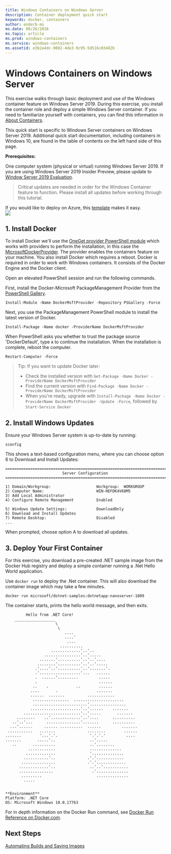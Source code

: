 ```yaml
---
title: Windows Containers on Windows Server
description: Container deployment quick start
keywords: docker, containers
author: enderb-ms
ms.date: 09/26/2016
ms.topic: article
ms.prod: windows-containers
ms.service: windows-containers
ms.assetid: e3b2a4dc-9082-4de3-9c95-5d516c03482b
---
```


# Windows Containers on Windows Server

This exercise walks through basic deployment and use of the Windows container feature on Windows Server 2019. During this exercise, you install the container role and deploy a simple Windows Server container. If you need to familiarize yourself with containers, you can find this information in [About Containers](../about/index.md).

This quick start is specific to Windows Server containers on Windows Server 2019. Additional quick start documentation, including containers in Windows 10, are found in the table of contents on the left hand side of this page.

**Prerequisites:**

One computer system (physical or virtual) running Windows Server 2019. If you are using Windows Server 2019 Insider Preview, please update to [Window Server 2019 Evaluation](https://www.microsoft.com/en-us/evalcenter/evaluate-windows-server-2019 ).

> Critical updates are needed in order for the Windows Container feature to function. Please install all updates before working through this tutorial.

If you would like to deploy on Azure, this [template](https://github.com/Microsoft/Virtualization-Documentation/tree/master/windows-server-container-tools/containers-azure-template) makes it easy.<br/>
<a href="https://portal.azure.com/#create/Microsoft.Template/uri/https%3A%2F%2Fraw.githubusercontent.com%2FMicrosoft%2FVirtualization-Documentation%2Flive%2Fwindows-server-container-tools%2Fcontainers-azure-template%2Fazuredeploy.json" target="_blank">
    <img src="https://azuredeploy.net/deploybutton.png"/>
</a>


## 1. Install Docker

To install Docker we'll use the [OneGet provider PowerShell module](https://github.com/oneget/oneget) which works with providers to perform the installation, in this case the [MicrosoftDockerProvider](https://github.com/OneGet/MicrosoftDockerProvider). The provider enables the containers feature on your machine. You also install Docker which requires a reboot. Docker is required in order to work with Windows containers. It consists of the Docker Engine and the Docker client.

Open an elevated PowerShell session and run the following commands.

First, install the Docker-Microsoft PackageManagement Provider from the [PowerShell Gallery](https://www.powershellgallery.com/packages/DockerMsftProvider).

```
Install-Module -Name DockerMsftProvider -Repository PSGallery -Force
```

Next, you use the PackageManagement PowerShell module to install the latest version of Docker.
```
Install-Package -Name docker -ProviderName DockerMsftProvider
```

When PowerShell asks you whether to trust the package source 'DockerDefault', type `A` to continue the installation. When the installation is complete, reboot the computer.

```
Restart-Computer -Force
```

> Tip: If you want to update Docker later:
>  - Check the installed version with `Get-Package -Name Docker -ProviderName DockerMsftProvider`
>  - Find the current version with `Find-Package -Name Docker -ProviderName DockerMsftProvider`
>  - When you're ready, upgrade with `Install-Package -Name Docker -ProviderName DockerMsftProvider -Update -Force`, followed by `Start-Service Docker`

## 2. Install Windows Updates

Ensure your Windows Server system is up-to-date by running:

```
sconfig
```

This shows a text-based configuration menu, where you can choose option 6 to Download and Install Updates:

```
===============================================================================
                         Server Configuration
===============================================================================

1) Domain/Workgroup:                    Workgroup:  WORKGROUP
2) Computer Name:                       WIN-HEFDK4V68M5
3) Add Local Administrator
4) Configure Remote Management          Enabled

5) Windows Update Settings:             DownloadOnly
6) Download and Install Updates
7) Remote Desktop:                      Disabled
...
```

When prompted, choose option A to download all updates.

## 3. Deploy Your First Container

For this exercise, you download a pre-created .NET sample image from the Docker Hub registry and deploy a simple container running a .Net Hello World application.  

Use `docker run` to deploy the .Net container. This will also download the container image which may take a few minutes.

```console
docker run microsoft/dotnet-samples:dotnetapp-nanoserver-1809
```

The container starts, prints the hello world message, and then exits.

```console
         Hello from .NET Core!
    __________________
                      \
                       \
                          ....
                          ....'
                           ....
                        ..........
                    .............'..'..
                 ................'..'.....
               .......'..........'..'..'....
              ........'..........'..'..'.....
             .'....'..'..........'..'.......'.
             .'..................'...   ......
             .  ......'.........         .....
             .                           ......
            ..    .            ..        ......
           ....       .                 .......
           ......  .......          ............
            ................  ......................
            ........................'................
           ......................'..'......    .......
        .........................'..'.....       .......
     ........    ..'.............'..'....      ..........
   ..'..'...      ...............'.......      ..........
  ...'......     ...... ..........  ......         .......
 ...........   .......              ........        ......
.......        '...'.'.              '.'.'.'         ....
.......       .....'..               ..'.....
   ..       ..........               ..'........
          ............               ..............
         .............               '..............
        ...........'..              .'.'............
       ...............              .'.'.............
      .............'..               ..'..'...........
      ...............                 .'..............
       .........                        ..............
        .....


**Environment**
Platform: .NET Core
OS: Microsoft Windows 10.0.17763
```

For in depth information on the Docker Run command, see [Docker Run Reference on Docker.com]( https://docs.docker.com/engine/reference/run/).

## Next Steps

[Automating Builds and Saving Images](./quick-start-images.md)
